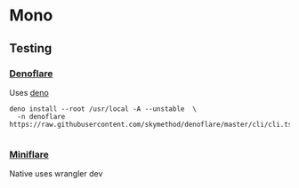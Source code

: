 # Mono


## Testing

### [Denoflare](https://blog.logrocket.com/develop-test-deploy-cloudflare-workers-denoflare/)
Uses [deno](https://github.com/denoland/deno)

```shell
deno install --root /usr/local -A --unstable  \
  -n denoflare https://raw.githubusercontent.com/skymethod/denoflare/master/cli/cli.ts 


```

### [Miniflare](https://blog.cloudflare.com/miniflare/)
Native uses wrangler dev
```shell


```
